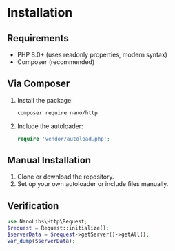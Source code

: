 # Installation

## Requirements
- PHP 8.0+ (uses readonly properties, modern syntax)
- Composer (recommended)

## Via Composer
1. Install the package:
   ```bash
   composer require nano/http
   ```
2. Include the autoloader:
   ```php
   require 'vendor/autoload.php';
   ```

## Manual Installation
1. Clone or download the repository.
2. Set up your own autoloader or include files manually.

## Verification
```php
use NanoLibs\Http\Request;
$request = Request::initialize();
$serverData = $request->getServer()->getAll();
var_dump($serverData);
```
